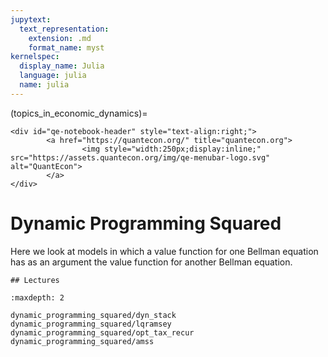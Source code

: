 ```yaml
---
jupytext:
  text_representation:
    extension: .md
    format_name: myst
kernelspec:
  display_name: Julia
  language: julia
  name: julia
---
```


(topics_in_economic_dynamics)=
```{raw} html
<div id="qe-notebook-header" style="text-align:right;">
        <a href="https://quantecon.org/" title="quantecon.org">
                <img style="width:250px;display:inline;" src="https://assets.quantecon.org/img/qe-menubar-logo.svg" alt="QuantEcon">
        </a>
</div>
```

# Dynamic Programming Squared

Here we look at models in which a value function for one Bellman equation has as an argument the value function for another Bellman equation.

```{only} html
## Lectures
```

```{toctree}
:maxdepth: 2

dynamic_programming_squared/dyn_stack
dynamic_programming_squared/lqramsey
dynamic_programming_squared/opt_tax_recur
dynamic_programming_squared/amss
```

